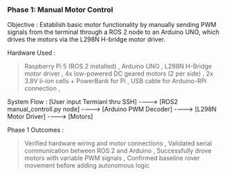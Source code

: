 
### Phase 1: Manual Motor Control

   Objective : Establish basic motor functionality by manually sending PWM signals from the terminal through a ROS 2 node to an Arduino UNO, which drives the motors via the L298N H-bridge motor driver.

   Hardware Used :
   > Raspberry Pi 5 (ROS 2 installed) ,
   > Arduino UNO ,
   > L298N H-Bridge motor driver ,
   > 4x low-powered DC geared motors (2 per side) ,
   > 2x 3.8V li-ion cells + PowerBank for Pi ,
   > USB cable for Arduino-RPi connection ,

   System Flow :
        [User input Termianl thru SSH] ----> [ROS2 manual_controll.py node] ----> [Arduino PWM Decoder] ----> [L298N Motor Driver] ----> [Motors]

   Phase 1 Outcomes :
  > Verified hardware wiring and motor connections ,
  > Validated serial communication between ROS 2 and Arduino ,
  > Successfully drove motors with variable PWM signals ,
  > Confirmed baseline rover movement before adding autonomous logic



